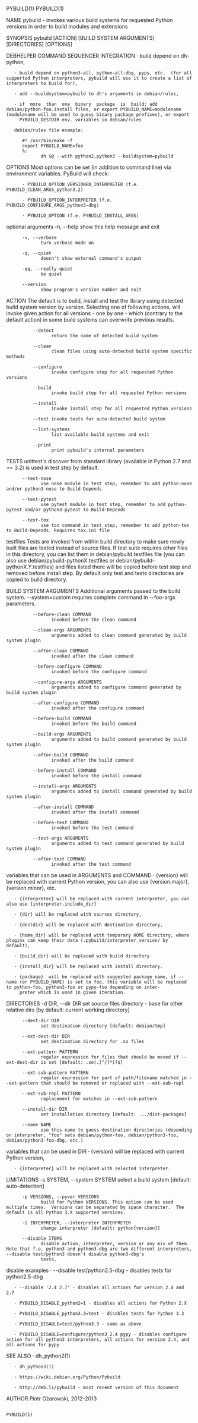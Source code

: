 PYBUILD(1)                                                                                                                                                                                  PYBUILD(1)

NAME
       pybuild - invokes various build systems for requested Python versions in order to build modules and extensions

SYNOPSIS
          pybuild [ACTION] [BUILD SYSTEM ARGUMENTS] [DIRECTORIES] [OPTIONS]

DEBHELPER COMMAND SEQUENCER INTEGRATION
       · build depend on dh-python,

       · build depend on python3-all, python-all-dbg, pypy, etc.  (for all supported Python interpreters, pybuild will use it to create a list of interpreters to build for),

       · add --buildsystem=pybuild to dh's arguments in debian/rules,

       · if  more  than  one  binary  package  is  build: add debian/python-foo.install files, or export PYBUILD_NAME=modulename (modulename will be used to guess binary package prefixes), or export
         PYBUILD_DESTDIR env. variables in debian/rules

       debian/rules file example:

          #! /usr/bin/make -f
          export PYBUILD_NAME=foo
          %:
                 dh $@ --with python2,python3 --buildsystem=pybuild

OPTIONS
          Most options can be set (in addition to command line) via environment variables. PyBuild will check:

          · PYBUILD_OPTION_VERSIONED_INTERPRETER (f.e. PYBUILD_CLEAN_ARGS_python3.2)

          · PYBUILD_OPTION_INTERPRETER (f.e. PYBUILD_CONFIGURE_ARGS_python3-dbg)

          · PYBUILD_OPTION (f.e. PYBUILD_INSTALL_ARGS)

   optional arguments
          -h, --help
                 show this help message and exit

          -v, --verbose
                 turn verbose mode on

          -q, --quiet
                 doesn't show external command's output

          -qq, --really-quiet
                 be quiet

          --version
                 show program's version number and exit

   ACTION
          The default is to build, install and test the library using detected build system version by version. Selecting one of following actions, will invoke given action for all versions - one by
          one - which (contrary to the default action) in some build systems can overwrite previous results.

              --detect
                     return the name of detected build system

              --clean
                     clean files using auto-detected build system specific methods

              --configure
                     invoke configure step for all requested Python versions

              --build
                     invoke build step for all requested Python versions

              --install
                     invoke install step for all requested Python versions

              --test invoke tests for auto-detected build system

              --list-systems
                     list available build systems and exit

              --print
                     print pybuild's internal parameters

   TESTS
          unittest's discover from standard library (available in Python 2.7 and >= 3.2) is used in test step by default.

          --test-nose
                 use nose module in test step, remember to add python-nose and/or python3-nose to Build-Depends

          --test-pytest
                 use pytest module in test step, remember to add python-pytest and/or python3-pytest to Build-Depends

          --test-tox
                 use tox command in test step, remember to add python-tox to Build-Depends. Requires tox.ini file

   testfiles
          Tests  are invoked from within build directory to make sure newly built files are tested instead of source files. If test suite requires other files in this directory, you can list them in
          debian/pybuild.testfiles file (you can also use debian/pybuild-pythonX.testfiles or debian/pybuild-pythonX.Y.testfiles) and files listed there will be copied before test step  and  removed
          before install step.  By default only test and tests directories are copied to build directory.

   BUILD SYSTEM ARGUMENTS
          Additional arguments passed to the build system.  --system=custom requires complete command in --foo-args parameters.

              --before-clean COMMAND
                     invoked before the clean command

              --clean-args ARGUMENTS
                     arguments added to clean command generated by build system plugin

              --after-clean COMMAND
                     invoked after the clean command

              --before-configure COMMAND
                     invoked before the configure command

              --configure-args ARGUMENTS
                     arguments added to configure command generated by build system plugin

              --after-configure COMMAND
                     invoked after the configure command

              --before-build COMMAND
                     invoked before the build command

              --build-args ARGUMENTS
                     arguments added to build command generated by build system plugin

              --after-build COMMAND
                     invoked after the build command

              --before-install COMMAND
                     invoked before the install command

              --install-args ARGUMENTS
                     arguments added to install command generated by build system plugin

              --after-install COMMAND
                     invoked after the install command

              --before-test COMMAND
                     invoked before the test command

              --test-args ARGUMENTS
                     arguments added to test command generated by build system plugin

              --after-test COMMAND
                     invoked after the test command

   variables that can be used in ARGUMENTS and COMMAND
       · {version} will be replaced with current Python version, you can also use {version.major}, {version.minor}, etc.

       · {interpreter} will be replaced with current interpreter, you can also use {interpreter.include_dir}

       · {dir} will be replaced with sources directory,

       · {destdir} will be replaced with destination directory,

       · {home_dir} will be replaced with temporary HOME directory, where plugins can keep their data (.pybuild/interpreter_version/ by default),

       · {build_dir} will be replaced with build directory

       · {install_dir} will be replaced with install directory.

       · {package}  will be replaced with suggested package name, if --name (or PYBUILD_NAME) is set to foo, this variable will be replaced to python-foo, python3-foo or pypy-foo depending on inter‐
         preter which is used in given iteration.

   DIRECTORIES
          -d DIR, --dir DIR
                 set source files directory - base for other relative dirs [by default: current working directory]

          --dest-dir DIR
                 set destination directory [default: debian/tmp]

          --ext-dest-dir DIR
                 set destination directory for .so files

          --ext-pattern PATTERN
                 regular expression for files that should be moved if --ext-dest-dir is set [default: .so(.[^/]*)?$]

          --ext-sub-pattern PATTERN
                 regular expression for part of path/filename matched in --ext-pattern that should be removed or replaced with --ext-sub-repl

          --ext-sub-repl PATTERN
                 replacement for matches in --ext-sub-pattern

          --install-dir DIR
                 set installation directory [default: .../dist-packages]

          --name NAME
                 use this name to guess destination directories (depending on interpreter, "foo" sets debian/python-foo, debian/python3-foo, debian/python3-foo-dbg, etc.)

   variables that can be used in DIR
       · {version} will be replaced with current Python version,

       · {interpreter} will be replaced with selected interpreter.

   LIMITATIONS
          -s SYSTEM, --system SYSTEM
                 select a build system [default: auto-detection]

          -p VERSIONS, --pyver VERSIONS
                 build for Python VERSIONS. This option can be used multiple times.  Versions can be separated by space character.  The default is all Python 3.X supported versions.

          -i INTERPRETER, --interpreter INTERPRETER
                 change interpreter [default: python{version}]

          --disable ITEMS
                 disable action, interpreter, version or any mix of them.  Note that f.e. python3 and python3-dbg are two different interpreters, --disable test/python3 doesn't disable python3-dbg's
                 tests.

   disable examples
       · --disable test/python2.5-dbg - disables tests for python2.5-dbg

       · --disable '2.4 2.7' - disables all actions for version 2.4 and 2.7

       · PYBUILD_DISABLE_python2=1 - disables all actions for Python 2.X

       · PYBUILD_DISABLE_python3.3=test - disables tests for Python 3.3

       · PYBUILD_DISABLE=test/python3.3 - same as above

       · PYBUILD_DISABLE=configure/python3 2.4 pypy - disables configure action for all python3 interpreters, all actions for version 2.4, and all actions for pypy

SEE ALSO
       · dh_python2(1)

       · dh_python3(1)

       · https://wiki.debian.org/Python/Pybuild

       · http://deb.li/pybuild - most recent version of this document

AUTHOR
       Piotr Ożarowski, 2012-2013

                                                                                                                                                                                            PYBUILD(1)
